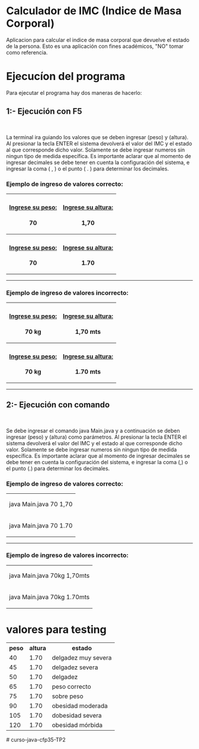 # Calculador de IMC (Indice de Masa Corporal)

Aplicacion para calcular el indice de masa corporal que devuelve el estado de la persona.
Esto es una aplicación con fines académicos, "NO" tomar como referencia.

# Ejecucíon del programa

Para ejecutar el programa hay dos maneras de hacerlo:

<h2>1:- Ejecución con F5</h2> <br>
<p>La terminal ira guiando los valores que se deben ingresar (peso) y (altura). Al presionar la tecla ENTER el sistema devolverá el valor del IMC y el estado al que corresponde dicho valor. Solamente se debe ingresar numeros sin ningun tipo de medida específica.
Es importante aclarar que al momento de ingresar decimales se debe tener en cuenta la configuración del sistema, e ingresar la coma ( , ) o el punto ( . ) para determinar los decimales.</p>

<h3>Ejemplo de ingreso de valores correcto:</h3>
<table>
    <tr>
        <th>
        <h4><u>Ingrese su peso:</u></h4>
        <p>70</p>
        </th>       
        <th>
        <h4><u>Ingrese su altura:</u></h4>
        <p>1,70</p>
        </th>       
    </tr>
            <th>
        <h4><u>Ingrese su peso:</u></h4>
        <p>70</p>
        </th>
            <th>
        <h4><u>Ingrese su altura:</u></h4>
        <p>1.70</p>
        </th>
    <tr>
    </tr>
</table>
<hr>
<h3>Ejemplo de ingreso de valores incorrecto:</h3>
<table>
    <tr>
        <th>
        <h4><u>Ingrese su peso:</u></h4>
        <p>70 kg</p>
        </th>       
        <th>
        <h4><u>Ingrese su altura:</u></h4>
        <p>1,70 mts</p>
        </th>       
    </tr>
            <th>
        <h4><u>Ingrese su peso:</u></h4>
        <p>70 kg</p>
        </th>
            <th>
        <h4><u>Ingrese su altura:</u></h4>
        <p>1.70 mts</p>
        </th>
    <tr>
    </tr>
</table>

<hr>

<h2>2:- Ejecución con comando</h2> <br>
<p>Se debe ingresar el comando java Main.java y a continuación se deben ingresar (peso) y (altura) como parámetros. Al presionar la tecla ENTER el sistema devolverá el valor del IMC y el estado al que corresponde dicho valor. Solamente se debe ingresar numeros sin ningun tipo de medida específica. 
Es importante aclarar que al momento de ingresar decimales se debe tener en cuenta la configuración del sistema, e ingresar la coma (,) o el punto (.) para determinar los decimales.</p>

<table>
<tr>
<h3>Ejemplo de ingreso de valores correcto:</h3>
</tr>
    <tr>
        <td>
            <p>java Main.java 70 1,70</p>
        </td>              
    </tr>
    <tr>
        <td>
            <p>java Main.java 70 1.70</p>
        </td> 
    </tr>
</table>
<hr>
<table>
<tr>
<h3>Ejemplo de ingreso de valores incorrecto:</h3>
</tr>
    <tr>
        <td>
            <p>java Main.java 70kg 1,70mts</p>
        </td>              
    </tr>
    <tr>
        <td>
            <p>java Main.java 70kg 1.70mts</p>
        </td> 
    </tr>
</table>

# valores para testing

<table>
    <tr>
        <th>
            peso
        </th>
        <th>
            altura
        </th>
        <th>
            estado
        </th>
    </tr>
    <tr>
        <td>
            40
        </td>
        <td>
            1.70
        </td>
        <td>
        delgadez muy severa
        </td>
    </tr>
    <tr>
        <td>
            45
        </td>
        <td>
            1.70
        </td>
        <td>
        delgadez severa
        </td>
    </tr>
    <tr>
        <td>
            50
        </td>
        <td>
            1.70
        </td>
        <td>
        delgadez
        </td>
    </tr>
    <tr>
        <td>
            65
        </td>
        <td>
            1.70
        </td>
        <td>
        peso correcto
        </td>
    </tr>
    <tr>
        <td>
            75
        </td>
        <td>
            1.70
        </td>
        <td>
        sobre peso
        </td>
    </tr>
    <tr>
        <td>
            90
        </td>
        <td>
            1.70
        </td>
        <td>
        obesidad moderada
        </td>
    </tr>
    <tr>
        <td>
            105
        </td>
        <td>
            1.70
        </td>
        <td>
        dobesidad severa
        </td>
    </tr>
    <tr>
        <td>
            120
        </td>
        <td>
            1.70
        </td>
        <td>
        obesidad mórbida
        </td>
    </tr>
</table># curso-java-cfp35-TP2
